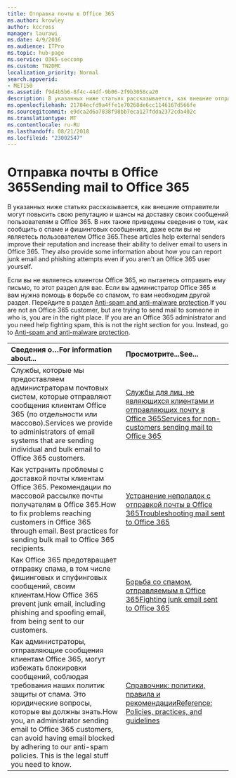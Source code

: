 ```yaml
---
title: Отправка почты в Office 365
ms.author: krowley
author: kccross
manager: laurawi
ms.date: 4/9/2016
ms.audience: ITPro
ms.topic: hub-page
ms.service: O365-seccomp
ms.custom: TN2DMC
localization_priority: Normal
search.appverid:
- MET150
ms.assetid: f9d4b5b6-8f4c-44df-9b06-2f9b3058ca20
description: В указанных ниже статьях рассказывается, как внешние отправители могут повысить свою репутацию и шансы на доставку своих сообщений пользователям в Office 365. В них также приведены сведения о том, как сообщить о спаме и фишинговых сообщениях, даже если вы не являетесь пользователем Office 365.
ms.openlocfilehash: 21784ecfd9a4ffe1e70268de6cc1146167d566fe
ms.sourcegitcommit: e9dca2d6a7838f98bb7eca127fdda2372cda402c
ms.translationtype: MT
ms.contentlocale: ru-RU
ms.lasthandoff: 08/21/2018
ms.locfileid: "23002547"
---
```

# <a name="sending-mail-to-office-365"></a><span data-ttu-id="79a12-104">Отправка почты в Office 365</span><span class="sxs-lookup"><span data-stu-id="79a12-104">Sending mail to Office 365</span></span>

<span data-ttu-id="79a12-p102">В указанных ниже статьях рассказывается, как внешние отправители могут повысить свою репутацию и шансы на доставку своих сообщений пользователям в Office 365. В них также приведены сведения о том, как сообщить о спаме и фишинговых сообщениях, даже если вы не являетесь пользователем Office 365.</span><span class="sxs-lookup"><span data-stu-id="79a12-p102">These articles help external senders improve their reputation and increase their ability to deliver email to users in Office 365. They also provide some information about how you can report junk email and phishing attempts even if you aren't an Office 365 user yourself.</span></span>
  
<span data-ttu-id="79a12-p103">Если вы не являетесь клиентом Office 365, но пытаетесь отправить ему письмо, то этот раздел для вас. Если вы администратор Office 365 и вам нужна помощь в борьбе со спамом, то вам необходим другой раздел. Перейдите в раздел [Anti-spam and anti-malware protection](http://technet.microsoft.com/library/93c6c227-7442-4293-b64d-ec8f15c928db.aspx).</span><span class="sxs-lookup"><span data-stu-id="79a12-p103">If you are not an Office 365 customer, but are trying to send mail to someone in who is, you are in the right place. If you are an Office 365 administrator and you need help fighting spam, this is not the right section for you. Instead, go to [Anti-spam and anti-malware protection](http://technet.microsoft.com/library/93c6c227-7442-4293-b64d-ec8f15c928db.aspx).</span></span>
  
|<span data-ttu-id="79a12-110">**Сведения о…**</span><span class="sxs-lookup"><span data-stu-id="79a12-110">**For information about...**</span></span>|<span data-ttu-id="79a12-111">**Просмотрите...**</span><span class="sxs-lookup"><span data-stu-id="79a12-111">**See...**</span></span>|
|:-----|:-----|
|<span data-ttu-id="79a12-112">Службы, которые мы предоставляем администраторам почтовых систем, которые отправляют сообщения клиентам Office 365 (по отдельности или массово).</span><span class="sxs-lookup"><span data-stu-id="79a12-112">Services we provide to administrators of email systems that are sending individual and bulk email to Office 365 customers.</span></span>  <br/> |[<span data-ttu-id="79a12-113">Службы для лиц, не являющихся клиентами и отправляющих почту в Office 365</span><span class="sxs-lookup"><span data-stu-id="79a12-113">Services for non-customers sending mail to Office 365</span></span>](services-for-non-customers.md) <br/> |
|<span data-ttu-id="79a12-p104">Как устранить проблемы с доставкой почты клиентам Office 365. Рекомендации по массовой рассылке почты получателям в Office 365.</span><span class="sxs-lookup"><span data-stu-id="79a12-p104">How to fix problems reaching customers in Office 365 through email. Best practices for sending bulk mail to Office 365 recipients.</span></span>  <br/> |[<span data-ttu-id="79a12-116">Устранение неполадок с отправкой почты в Office 365</span><span class="sxs-lookup"><span data-stu-id="79a12-116">Troubleshooting mail sent to Office 365</span></span>](troubleshooting-mail-sent-to-office-365.md) <br/> |
|<span data-ttu-id="79a12-117">Как Office 365 предотвращает отправку спама, в том числе фишинговых и спуфинговых сообщений, своим клиентам.</span><span class="sxs-lookup"><span data-stu-id="79a12-117">How Office 365 prevent junk email, including phishing and spoofing email, from being sent to our customers.</span></span>  <br/> |[<span data-ttu-id="79a12-118">Борьба со спамом, отправляемым в Office 365</span><span class="sxs-lookup"><span data-stu-id="79a12-118">Fighting junk email sent to Office 365</span></span>](fighting-junk-email.md) <br/> |
|<span data-ttu-id="79a12-p105">Как администраторы, отправляющие сообщения клиентам Office 365, могут избежать блокировки сообщений, соблюдая требования наших политик защиты от спама. Это юридические вопросы, которые вы должны знать.</span><span class="sxs-lookup"><span data-stu-id="79a12-p105">How you, an administrator sending email to Office 365 customers, can avoid having email blocked by adhering to our anti-spam policies. This is the legal stuff you need to know.</span></span>  <br/> |[<span data-ttu-id="79a12-121">Справочник: политики, правила и рекомендации</span><span class="sxs-lookup"><span data-stu-id="79a12-121">Reference: Policies, practices, and guidelines</span></span>](reference-policies-practices-and-guidelines.md) <br/> |
   

